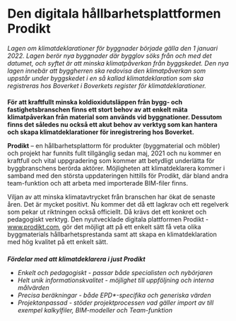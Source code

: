 # Den digitala hållbarhetsplattformen Prodikt
_Lagen om klimatdeklarationer för byggnader började gälla den 1 januari 2022. Lagen berör nya byggnader där bygglov söks från och med det datumet, och syftet är att minska klimatpåverkan från byggskedet. Den nya lagen innebär att byggherren ska redovisa den klimatpåverkan som uppstår under byggskedet i en så kallad klimatdeklaration som ska registreras hos Boverket i Boverkets register för klimatdeklarationer._
####
__För att kraftfullt minska koldioxidutsläppen från bygg- och fastighetsbranschen finns ett stort behov av att enkelt mäta klimatpåverkan från material som används vid byggnationer. Dessutom finns det således nu också ett akut behov av verktyg som kan hantera och skapa klimatdeklarationer för inregistrering hos Boverket.__

__Prodikt__ – en hållbarhetsplattorm för produkter (byggmaterial och möbler) och projekt har funnits fullt tillgänglig sedan maj, 2021 och nu kommer en kraftfull och vital uppgradering som kommer att betydligt underlätta för byggbranschens berörda aktörer. Möjligheten att klimatdeklarera kommer i samband med den största uppdateringen hittills för Prodikt, där bland andra team-funktion och att arbeta med importerade BIM-filer finns.

Viljan av att minska klimatavtrycket från branschen har ökat de senaste åren. Det är mycket positivt. Nu kommer det då ett lagkrav och ett regelverk som pekar ut riktningen också officiellt. Då krävs det ett konkret och pedagogiskt verktyg. Den nyutvecklade digitala plattformen Prodikt - www.prodikt.com, gör det möjligt att på ett enkelt sätt få veta olika byggmaterials hållbarhetsprestanda samt att skapa en klimatdeklaration med hög kvalitet på ett enkelt sätt.
###
___Fördelar med att klimatdeklarera i just Prodikt___

- _Enkelt och pedagogiskt - passar både specialisten och nybörjaren_
- _Helt unik informationskvalitet - möjlighet till uppföljning och interna målvärden_
- _Precisa beräkningar - både EPD*-specifika och generiska värden_
- _Projektanpassad - stöder projektprocessen vad gäller import av till exempel kalkylfiler, BIM-modeller och Team-funktion_